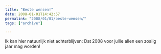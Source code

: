 ```yaml
---
title: "Beste wensen!"
date: 2008-01-01T14:42:57
permalink: "2008/01/01/beste-wensen/"
tags: ["archive"]

---
```

Ik kan hier natuurlijk niet achterblijven: Dat 2008 voor jullie allen een zoalig jaar mag worden!
